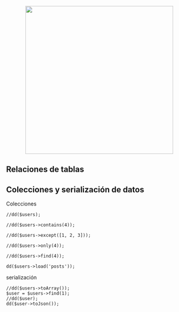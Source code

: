 <p align="center"><img src="https://res.cloudinary.com/dtfbvvkyp/image/upload/v1566331377/laravel-logolockup-cmyk-red.svg" width="400"></p>

## Relaciones de tablas

## Colecciones y serialización de datos

Colecciones

    //dd($users);

    //dd($users->contains(4));

    //dd($users->except([1, 2, 3]));

    //dd($users->only(4));

    //dd($users->find(4));

    dd($users->load('posts'));

serialización

    //dd($users->toArray());
    $user = $users->find(1);
    //dd($user);
    dd($user->toJson());
